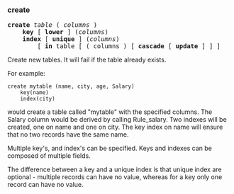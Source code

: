 ### create
<pre>
<b>create</b> <i>table </i>( <i>columns </i>)
    <b>key</b> [ <b>lower</b> ] (<i>columns</i>) 
    <b>index</b> [ <b>unique</b> ] (<i>columns</i>) 
        [ <b>in</b> table [ ( columns ) [ <b>cascade</b> [ <b>update</b> ] ] ]
</pre>

Create new tables. It will fail if the table already exists.

For example:

``` suneido
create mytable (name, city, age, Salary)
    key(name)
    index(city)
```

would create a table called "mytable" with the specified columns. The Salary column would be derived by calling Rule_salary. Two indexes will be created, one on name and one on city. The key index on name will ensure that no two records have the same name.

Multiple key's, and index's can be specified. Keys and indexes can be composed of multiple fields.

The difference between a key and a unique index is that unique index are optional - multiple records can have no value, whereas for a key only one record can have no value.